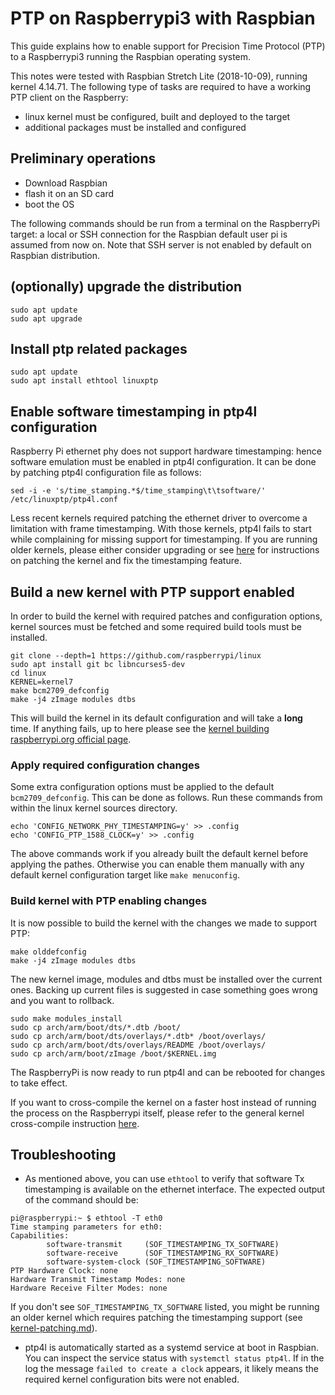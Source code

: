 # PTP on Raspberrypi3 with Raspbian

This guide explains how to enable support for Precision Time Protocol (PTP) to
a Raspberrypi3 running the Raspbian operating system.

This notes were tested with Raspbian Stretch Lite (2018-10-09), running kernel
4.14.71. The following type of tasks are required to have a working PTP client
on the Raspberry:

* linux kernel must be configured, built and deployed to the target
* additional packages must be installed and configured

## Preliminary operations

* Download Raspbian
* flash it on an SD card
* boot the OS

The following commands should be run from a terminal on the RaspberryPi target:
a local or SSH connection for the Raspbian default user pi is assumed from
now on. Note that SSH server is not enabled by default on Raspbian
distribution.

## (optionally) upgrade the distribution

```
sudo apt update
sudo apt upgrade
```

## Install ptp related packages

```
sudo apt update
sudo apt install ethtool linuxptp
```

## Enable software timestamping in ptp4l configuration

Raspberry Pi ethernet phy does not support hardware timestamping: hence
software emulation must be enabled in ptp4l configuration. It can be done by
patching ptp4l configuration file as follows:

```
sed -i -e 's/time_stamping.*$/time_stamping\t\tsoftware/' /etc/linuxptp/ptp4l.conf
```

Less recent kernels required patching the ethernet driver to overcome a
limitation with frame timestamping. With those kernels, ptp4l fails to start
while complaining for missing support for timestamping. If you are running
 older kernels, please either consider upgrading or see
[here](kernel-patching.md) for instructions on patching the kernel and fix
the timestamping feature.

## Build a new kernel with PTP support enabled

In order to build the kernel with required patches and configuration options,
kernel sources must be fetched and some required build tools must be installed.

```
git clone --depth=1 https://github.com/raspberrypi/linux
sudo apt install git bc libncurses5-dev
cd linux
KERNEL=kernel7
make bcm2709_defconfig
make -j4 zImage modules dtbs
```

This will build the kernel in its default configuration and will take a
**long** time. If anything fails, up to here please see the
[kernel building raspberrypi.org official
page](https://www.raspberrypi.org/documentation/linux/kernel/building.md).

### Apply required configuration changes

Some extra configuration options must be applied to the default
`bcm2709_defconfig`. This can be done as follows. Run these commands from
within the linux kernel sources directory.

```
echo 'CONFIG_NETWORK_PHY_TIMESTAMPING=y' >> .config
echo 'CONFIG_PTP_1588_CLOCK=y' >> .config
```

The above commands work if you already built the default kernel before applying
the pathes. Otherwise you can enable them manually with any default kernel
configuration target like `make menuconfig`.

### Build kernel with PTP enabling changes

It is now possible to build the kernel with the changes we made to support PTP:

```
make olddefconfig
make -j4 zImage modules dtbs
```

The new kernel image, modules and dtbs must be installed over the current ones.
Backing up current files is suggested in case something goes wrong and you want
to rollback.

```
sudo make modules_install
sudo cp arch/arm/boot/dts/*.dtb /boot/
sudo cp arch/arm/boot/dts/overlays/*.dtb* /boot/overlays/
sudo cp arch/arm/boot/dts/overlays/README /boot/overlays/
sudo cp arch/arm/boot/zImage /boot/$KERNEL.img
```

The RaspberryPi is now ready to run ptp4l and can be rebooted for changes to
take effect.

If you want to cross-compile the kernel on a faster host instead of running the
process on the Raspberrypi itself, please refer to the general kernel
cross-compile instruction
[here](https://www.raspberrypi.org/documentation/linux/kernel/building.md).

## Troubleshooting

* As mentioned above, you can use `ethtool` to verify that software Tx
timestamping is available on the ethernet interface. The expected output of the
command should be:

```
pi@raspberrypi:~ $ ethtool -T eth0
Time stamping parameters for eth0:
Capabilities:
        software-transmit     (SOF_TIMESTAMPING_TX_SOFTWARE)
        software-receive      (SOF_TIMESTAMPING_RX_SOFTWARE)
        software-system-clock (SOF_TIMESTAMPING_SOFTWARE)
PTP Hardware Clock: none
Hardware Transmit Timestamp Modes: none
Hardware Receive Filter Modes: none
```

If you don't see `SOF_TIMESTAMPING_TX_SOFTWARE` listed, you might be running an
older kernel which requires patching the timestamping support (see
[kernel-patching.md](kernel-patching.md)).

* ptp4l is automatically started as a systemd service at boot in Raspbian. You
can inspect the service status with `systemctl status ptp4l`. If in the log the
message `failed to create a clock` appears, it likely means the required kernel
configuration bits were not enabled.

